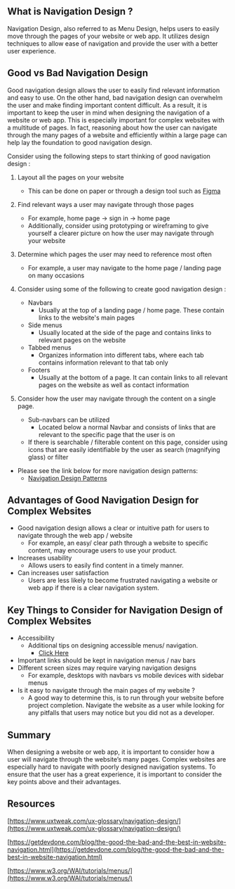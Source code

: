 ## What is Navigation Design ?
Navigation Design, also referred to as Menu Design, helps users to easily move through the pages of your website or web app. It utilizes design techniques to allow ease of navigation and provide the user with a better user experience. 


## Good vs Bad Navigation Design 
Good navigation design allows the user to easily find relevant information and easy to use. On the other hand, bad navigation design can overwhelm the user and make finding important content difficult.  As a result,  it is important to keep the user in mind when designing the navigation of a website or web app. This is especially important for complex websites with a multitude of pages. In fact, reasoning about how the user can navigate through the many pages of a website and efficiently within a large page can help lay the foundation to good navigation design. 

Consider using the following steps to start thinking of good navigation design  : 

1. Layout all the pages on your website
    * This can be done on paper or through a design tool such as [Figma](https://www.figma.com/)
      
2.  Find relevant ways a user may navigate through those pages 
     * For example, home page → sign in → home page
     * Additionally, consider using prototyping or wireframing to give yourself a clearer picture on how the user may navigate through your website
       
3. Determine which pages the user may need to reference most often
    * For example, a user may navigate to the home page / landing page on many occasions
        
4. Consider using some of the following to create good navigation design  :  
    * Navbars
        * Usually at the top of a landing page / home page. These contain links to the website's main pages
    * Side menus
        * Usually located at the side of the page and contains links to relevant pages on the website 
    * Tabbed menus
        * Organizes information into different tabs, where each tab contains information relevant to that tab only
    * Footers 
        * Usually at the bottom of a page. It can contain links to all relevant pages on the website as well as contact information
          
5. Consider how the user may navigate through the content on a single page.
   * Sub-navbars can be utilized
        * Located below a normal Navbar and  consists of links that are relevant to the specific page that the user is on 
    *  If there is searchable / filterable content on this page, consider using icons that are easily identifiable by the user as  search (magnifying glass) or filter
          
* Please see the link below for more navigation design patterns:
    * [Navigation Design Patterns](https://ui-patterns.com/patterns/navigation/list)
      

## Advantages of Good Navigation Design for Complex Websites  

* Good navigation design allows a clear or intuitive path for users to navigate through the web app / website  
    * For example, an easy/ clear path through a website to specific content, may encourage users to use your product.
* Increases usability 
    * Allows users to easily find content in a timely manner. 
* Can increases user satisfaction 
    * Users are less likely to become frustrated navigating a website or web app if there is a clear navigation system.  
     


## Key Things to Consider for Navigation Design of Complex Websites 
* Accessibility 
    * Additional tips on designing accessible menus/ navigation.
        * [Click Here](https://www.w3.org/WAI/tutorials/menus/)
* Important links should be kept in navigation menus / nav bars
* Different screen sizes may require varying navigation designs 
    * For example, desktops  with navbars vs mobile devices with sidebar menus 
* Is it easy to navigate through the main pages of my website ?
    * A good way to determine this, is to run through your website before project completion. Navigate the website as a user while looking for any pitfalls that users may notice but you did not as a developer. 
  

## Summary  
When designing a website or web app, it is important to consider how a user will navigate through the website’s many pages. Complex websites are especially hard to navigate with poorly designed navigation systems. To ensure that the user has a great experience, it is important to consider the key points above and their advantages. 


## Resources 

[https://www.uxtweak.com/ux-glossary/navigation-design/](https://www.uxtweak.com/ux-glossary/navigation-design/)

[https://getdevdone.com/blog/the-good-the-bad-and-the-best-in-website-navigation.html](https://getdevdone.com/blog/the-good-the-bad-and-the-best-in-website-navigation.html)

[https://www.w3.org/WAI/tutorials/menus/](https://www.w3.org/WAI/tutorials/menus/)

